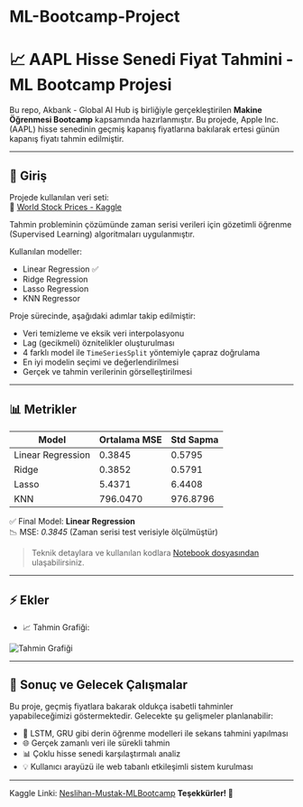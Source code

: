 # ML-Bootcamp-Project

# 📈 AAPL Hisse Senedi Fiyat Tahmini - ML Bootcamp Projesi

Bu repo, Akbank - Global AI Hub iş birliğiyle gerçekleştirilen **Makine Öğrenmesi Bootcamp** kapsamında hazırlanmıştır. Bu projede, Apple Inc. (AAPL) hisse senedinin geçmiş kapanış fiyatlarına bakılarak ertesi günün kapanış fiyatı tahmin edilmiştir.

---

## 📁 Giriş

Projede kullanılan veri seti:  
🔗 [World Stock Prices - Kaggle](https://www.kaggle.com/datasets/nelgiriyewithana/world-stock-prices-daily-updating)

Tahmin probleminin çözümünde zaman serisi verileri için gözetimli öğrenme (Supervised Learning) algoritmaları uygulanmıştır.

Kullanılan modeller:
- Linear Regression ✅
- Ridge Regression
- Lasso Regression
- KNN Regressor

Proje sürecinde, aşağıdaki adımlar takip edilmiştir:
- Veri temizleme ve eksik veri interpolasyonu
- Lag (gecikmeli) öznitelikler oluşturulması
- 4 farklı model ile `TimeSeriesSplit` yöntemiyle çapraz doğrulama
- En iyi modelin seçimi ve değerlendirilmesi
- Gerçek ve tahmin verilerinin görselleştirilmesi

---

## 📊 Metrikler

| Model              | Ortalama MSE | Std Sapma |
|--------------------|--------------|-----------|
| Linear Regression  | 0.3845       | 0.5795    |
| Ridge              | 0.3852       | 0.5791    |
| Lasso              | 5.4371       | 6.4408    |
| KNN                | 796.0470     | 976.8796  |

✅ Final Model: **Linear Regression**  
📉 MSE: *0.3845* (Zaman serisi test verisiyle ölçülmüştür)

> Teknik detaylara ve kullanılan kodlara [Notebook dosyasından](./MLBootcamp_AAPL_PricePrediction.ipynb) ulaşabilirsiniz.

---

## ⚡ Ekler

- 📈 Tahmin Grafiği:

![Tahmin Grafiği](a49fe70a-469e-4ecc-b58c-516a8e582ae6.png)

---

## 🚀 Sonuç ve Gelecek Çalışmalar

Bu proje, geçmiş fiyatlara bakarak oldukça isabetli tahminler yapabileceğimizi göstermektedir. Gelecekte şu gelişmeler planlanabilir:

- 🔮 LSTM, GRU gibi derin öğrenme modelleri ile sekans tahmini yapılması
- 🌐 Gerçek zamanlı veri ile sürekli tahmin
- 📊 Çoklu hisse senedi karşılaştırmalı analiz
- 💡 Kullanıcı arayüzü ile web tabanlı etkileşimli sistem kurulması

---

Kaggle Linki: [Neslihan-Mustak-MLBootcamp](https://www.kaggle.com/code/neslihanmustak/neslihan-mustak-mlbootcampb2917fc441)
**Teşekkürler! 🙌**
